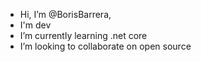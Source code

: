 -   Hi, I’m @BorisBarrera, 
-   I'm dev
-   I’m currently learning .net core 
-   I’m looking to collaborate on open source

<!---
BorisBarrera/BorisBarrera is a ✨ special ✨ repository because its `README.md` (this file) appears on your GitHub profile.
You can click the Preview link to take a look at your changes.
--->
